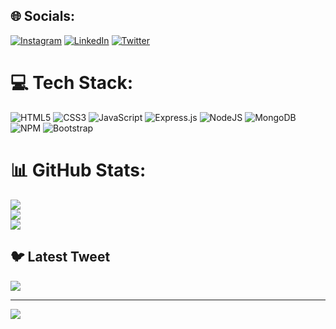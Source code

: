 
## 🌐 Socials:
[![Instagram](https://img.shields.io/badge/Instagram-%23E4405F.svg?logo=Instagram&logoColor=white)](https://instagram.com/instagram.com) [![LinkedIn](https://img.shields.io/badge/LinkedIn-%230077B5.svg?logo=linkedin&logoColor=white)](https://linkedin.com/in/linedin.com) [![Twitter](https://img.shields.io/badge/Twitter-%231DA1F2.svg?logo=Twitter&logoColor=white)](https://twitter.com/twitter.com) 

# 💻 Tech Stack:
![HTML5](https://img.shields.io/badge/html5-%23E34F26.svg?style=for-the-badge&logo=html5&logoColor=white) ![CSS3](https://img.shields.io/badge/css3-%231572B6.svg?style=for-the-badge&logo=css3&logoColor=white) ![JavaScript](https://img.shields.io/badge/javascript-%23323330.svg?style=for-the-badge&logo=javascript&logoColor=%23F7DF1E) ![Express.js](https://img.shields.io/badge/express.js-%23404d59.svg?style=for-the-badge&logo=express&logoColor=%2361DAFB) ![NodeJS](https://img.shields.io/badge/node.js-6DA55F?style=for-the-badge&logo=node.js&logoColor=white) ![MongoDB](https://img.shields.io/badge/MongoDB-%234ea94b.svg?style=for-the-badge&logo=mongodb&logoColor=white) ![NPM](https://img.shields.io/badge/NPM-%23000000.svg?style=for-the-badge&logo=npm&logoColor=white) ![Bootstrap](https://img.shields.io/badge/bootstrap-%23563D7C.svg?style=for-the-badge&logo=bootstrap&logoColor=white)
# 📊 GitHub Stats:
![](https://github-readme-stats.vercel.app/api?username=me-hari&theme=dark&hide_border=false&include_all_commits=false&count_private=false)<br/>
![](https://github-readme-streak-stats.herokuapp.com/?user=me-hari&theme=dark&hide_border=false)<br/>
![](https://github-readme-stats.vercel.app/api/top-langs/?username=me-hari&theme=dark&hide_border=false&include_all_commits=false&count_private=false&layout=compact)

## 🐦 Latest Tweet
[![](https://gtce.itsvg.in/api?username=twitter.com)](https://github.com/VishwaGauravIn/github-twitter-card-embed)

---
[![](https://visitcount.itsvg.in/api?id=me-hari&icon=0&color=0)](https://visitcount.itsvg.in)

<!-- Proudly created with GPRM ( https://gprm.itsvg.in ) -->
